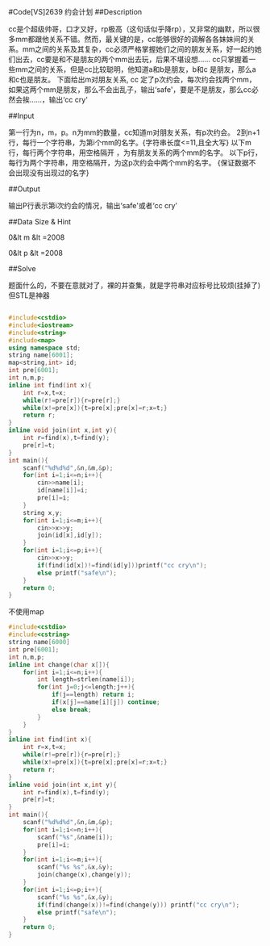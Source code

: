 #Code[VS]2639 约会计划
##Description

cc是个超级帅哥，口才又好，rp极高（这句话似乎降rp），又非常的幽默，所以很多mm都跟他关系不错。然而，最关键的是，cc能够很好的调解各各妹妹间的关系。mm之间的关系及其复杂，cc必须严格掌握她们之间的朋友关系，好一起约她们出去，cc要是和不是朋友的两个mm出去玩，后果不堪设想……
cc只掌握着一些mm之间的关系，但是cc比较聪明，他知道a和b是朋友，b和c 是朋友，那么a和c也是朋友。
下面给出m对朋友关系, cc 定了p次约会，每次约会找两个mm，如果这两个mm是朋友，那么不会出乱子，输出‘safe'，要是不是朋友，那么cc必然会挨……，输出‘cc cry'

##Input

第一行为n，m，p。n为mm的数量，cc知道m对朋友关系，有p次约会。
2到n+1 行，每行一个字符串，为第i个mm的名字。{字符串长度<=11,且全大写}
以下m行，每行两个字符串，用空格隔开 ，为有朋友关系的两个mm的名字。
以下p行，每行为两个字符串，用空格隔开，为这p次约会中两个mm的名字。
{保证数据不会出现没有出现过的名字}

##Output

输出P行表示第i次约会的情况，输出‘safe'或者‘cc cry'

##Data Size & Hint

0&lt m &lt =2008

0&lt p &lt =2008

##Solve

题面什么的，不要在意就对了，裸的并查集，就是字符串对应标号比较烦(挂掉了)但STL是神器

```cpp

#include<cstdio>
#include<iostream>
#include<string>
#include<map>
using namespace std;
string name[6001];
map<string,int> id;
int pre[6001];
int n,m,p;
inline int find(int x){
	int r=x,t=x;
	while(r!=pre[r]){r=pre[r];}
	while(x!=pre[x]){t=pre[x];pre[x]=r;x=t;}
	return r;
}
inline void join(int x,int y){
	int r=find(x),t=find(y);
	pre[r]=t;
}
int main(){
	scanf("%d%d%d",&n,&m,&p);
	for(int i=1;i<=n;i++){
		cin>>name[i];
		id[name[i]]=i;
		pre[i]=i;
	}
	string x,y;
	for(int i=1;i<=m;i++){
		cin>>x>>y;
		join(id[x],id[y]);
	}
	for(int i=1;i<=p;i++){
		cin>>x>>y;
		if(find(id[x])!=find(id[y]))printf("cc cry\n");
		else printf("safe\n");
	}
	return 0;
}
```
不使用map
```cpp
#include<cstdio>
#include<cstring>
string name[6000]
int pre[6001];
int n,m,p;
inline int change(char x[]){
	for(int i=1;i<=n;i++){
		int length=strlen(name[i]);
		for(int j=0;j<=length;j++){
			if(j==length) return i;
			if(x[j]==name[i][j]) continue;
			else break;
		}
	}
}
inline int find(int x){
	int r=x,t=x;
	while(r!=pre[r]){r=pre[r];}
	while(x!=pre[x]){t=pre[x];pre[x]=r;x=t;}
	return r;
}
inline void join(int x,int y){
	int r=find(x),t=find(y);
	pre[r]=t;
}
int main(){
	scanf("%d%d%d",&n,&m,&p);
	for(int i=1;i<=n;i++){
		scanf("%s",&name[i]);
		pre[i]=i;
	}
	for(int i=1;i<=m;i++){
		scanf("%s %s",&x,&y);
		join(change(x),change(y));
	}
	for(int i=1;i<=p;i++){
		scanf("%s %s",&x,&y);
		if(find(change(x))!=find(change(y))) printf("cc cry\n");
		else printf("safe\n");
	}
	return 0;
}
```